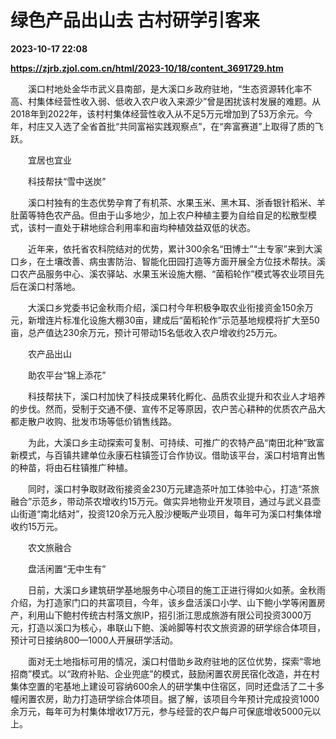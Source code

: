 # 绿色产品出山去 古村研学引客来

**2023-10-17 22:08**

**https://zjrb.zjol.com.cn/html/2023-10/18/content_3691729.htm**

　　溪口村地处金华市武义县南部，是大溪口乡政府驻地，“生态资源转化率不高、村集体经营性收入弱、低收入农户收入来源少”曾是困扰该村发展的难题。从2018年到2022年，该村村集体经营性收入从不足5万元增加到了53万余元。今年，村庄又入选了全省首批“共同富裕实践观察点”，在“奔富赛道”上取得了质的飞跃。

　　宜居也宜业

　　科技帮扶“雪中送炭”

　　溪口村独有的生态优势孕育了有机茶、水果玉米、黑木耳、浙香银针稻米、羊肚菌等特色农产品。但由于山多地少，加上农户种植主要为自给自足的松散型模式，该村一直处于耕地综合利用率和亩均种植效益双低的状态。

　　近年来，依托省农科院结对的优势，累计300余名“田博士”“土专家”来到大溪口乡，在土壤改善、病虫害防治、智能化田园打造等方面开展全方位技术帮扶。溪口农产品服务中心、溪农驿站、水果玉米设施大棚、“菌稻轮作”模式等农业项目先后在溪口村落地。

　　大溪口乡党委书记金秋雨介绍，溪口村今年积极争取农业衔接资金150余万元，新增连片标准化设施大棚30亩，建成后“菌稻轮作”示范基地规模将扩大至50亩，总产值达230余万元，预计可带动15名低收入农户增收约25万元。

　　农产品出山

　　助农平台“锦上添花”

　　科技帮扶下，溪口村加快了科技成果转化孵化、品质农业提升和农业人才培养的步伐。然而，受制于交通不便、宣传不足等原因，农户苦心耕种的优质农产品大都走散户收购、批发市场等低价销售线路。

　　为此，大溪口乡主动探索可复制、可持续、可推广的农特产品“南田北种”致富新模式，与百镇共建单位永康石柱镇签订合作协议。借助该平台，溪口村培育出售的种苗，将由石柱镇推广种植。

　　同时，溪口村争取财政衔接资金230万元建造茶叶加工体验中心，打造“茶旅融合”示范乡，带动茶农增收约15万元。做实异地物业开发项目，通过与武义县壶山街道“南北结对”，投资120余万元入股沙梗畈产业项目，每年可为溪口村集体增收约15万元。

　　农文旅融合

　　盘活闲置“无中生有”

　　日前，大溪口乡建筑研学基地服务中心项目的施工正进行得如火如荼。金秋雨介绍，为打造家门口的共富项目，今年，该乡盘活溪口小学、山下鲍小学等闲置房产，利用山下鲍村传统古村落文旅IP，招引浙江思成旅游有限公司投资3000万元，打造以溪口为核心，串联山下鲍、溪岭脚等村农文旅资源的研学综合体项目，预计可日接纳800—1000人开展研学活动。

　　面对无土地指标可用的情况，溪口村借助乡政府驻地的区位优势，探索“零地招商”模式。以“政府补贴、企业兜底”的模式，鼓励闲置农房民宿化改造，并在村集体空置的宅基地上建设可容纳600余人的研学集中住宿区，同时还盘活了二十多幢闲置农房，助力打造研学综合体项目。据了解，该项目今年预计完成投资1000余万元，每年可为村集体增收17万元，参与经营的农户每户可保底增收5000元以上。